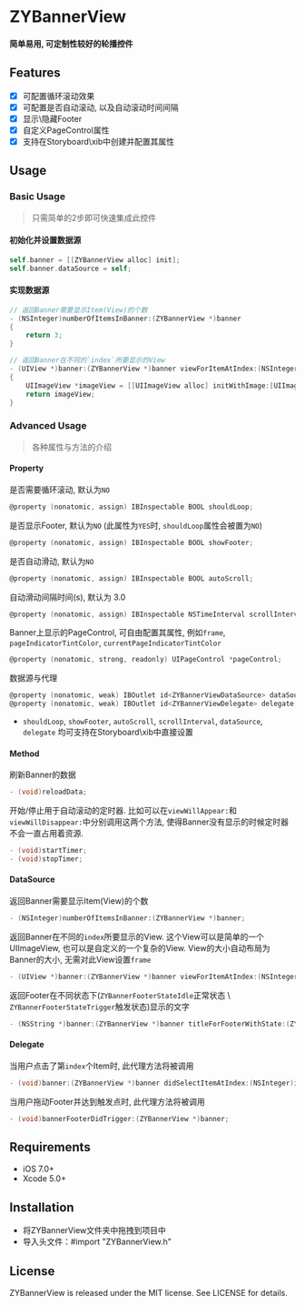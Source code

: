 # ZYBannerView
#### 简单易用, 可定制性较好的轮播控件


## Features

- [x] 可配置循环滚动效果
- [x] 可配置是否自动滚动, 以及自动滚动时间间隔
- [x] 显示\隐藏Footer
- [x] 自定义PageControl属性
- [x] 支持在Storyboard\xib中创建并配置其属性

## Usage

### Basic Usage

> 只需简单的2步即可快速集成此控件

#### 初始化并设置数据源

```Objective-C
self.banner = [[ZYBannerView alloc] init];
self.banner.dataSource = self;
```

#### 实现数据源

```Objective-C
// 返回Banner需要显示Item(View)的个数
- (NSInteger)numberOfItemsInBanner:(ZYBannerView *)banner
{
    return 3;
}

// 返回Banner在不同的`index`所要显示的View
- (UIView *)banner:(ZYBannerView *)banner viewForItemAtIndex:(NSInteger)index
{
    UIImageView *imageView = [[UIImageView alloc] initWithImage:[UIImage imageNamed:@"xxx"]];
    return imageView;
}
```

### Advanced Usage

> 各种属性与方法的介绍

#### Property

是否需要循环滚动, 默认为`NO`
```Objective-C
@property (nonatomic, assign) IBInspectable BOOL shouldLoop;
```

是否显示Footer, 默认为`NO` (此属性为`YES`时, `shouldLoop`属性会被置为`NO`)
```Objective-C
@property (nonatomic, assign) IBInspectable BOOL showFooter;
```

是否自动滑动, 默认为`NO`
```Objective-C
@property (nonatomic, assign) IBInspectable BOOL autoScroll;
```

自动滑动间隔时间(s), 默认为 3.0
```Objective-C
@property (nonatomic, assign) IBInspectable NSTimeInterval scrollInterval;
```

Banner上显示的PageControl, 可自由配置其属性, 例如`frame`, `pageIndicatorTintColor`, `currentPageIndicatorTintColor`
```Objective-C
@property (nonatomic, strong, readonly) UIPageControl *pageControl;
```

数据源与代理
```Objective-C
@property (nonatomic, weak) IBOutlet id<ZYBannerViewDataSource> dataSource;
@property (nonatomic, weak) IBOutlet id<ZYBannerViewDelegate> delegate;
```

- `shouldLoop`, `showFooter`, `autoScroll`, `scrollInterval`, `dataSource`, `delegate` 均可支持在Storyboard\xib中直接设置

#### Method

刷新Banner的数据
```Objective-C
- (void)reloadData;
```

开始/停止用于自动滚动的定时器. 比如可以在`viewWillAppear:`和`viewWillDisappear:`中分别调用这两个方法, 使得Banner没有显示的时候定时器不会一直占用着资源.
```Objective-C
- (void)startTimer;
- (void)stopTimer;
```

#### DataSource

返回Banner需要显示Item(View)的个数
```Objective-C
- (NSInteger)numberOfItemsInBanner:(ZYBannerView *)banner;
```

返回Banner在不同的`index`所要显示的View. 这个View可以是简单的一个UIImageView, 也可以是自定义的一个复杂的View. View的大小自动布局为Banner的大小, 无需对此View设置`frame`
```Objective-C
- (UIView *)banner:(ZYBannerView *)banner viewForItemAtIndex:(NSInteger)index;
```

返回Footer在不同状态下(`ZYBannerFooterStateIdle`正常状态 \ `ZYBannerFooterStateTrigger`触发状态)显示的文字
```Objective-C
- (NSString *)banner:(ZYBannerView *)banner titleForFooterWithState:(ZYBannerFooterState)footerState;
```

#### Delegate

当用户点击了第`index`个Item时, 此代理方法将被调用
```Objective-C
- (void)banner:(ZYBannerView *)banner didSelectItemAtIndex:(NSInteger)index;
```

当用户拖动Footer并达到触发点时, 此代理方法将被调用 
```Objective-C
- (void)bannerFooterDidTrigger:(ZYBannerView *)banner;
```

## Requirements

- iOS 7.0+
- Xcode 5.0+

## Installation

- 将ZYBannerView文件夹中拖拽到项目中
- 导入头文件：#import "ZYBannerView.h"

## License

ZYBannerView is released under the MIT license. See LICENSE for details.
